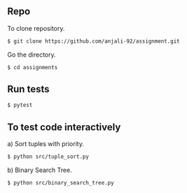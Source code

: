 ## Repo
To clone repository. 
```bash
$ git clone https://github.com/anjali-92/assignment.git
```

Go the directory. 
```bash
$ cd assignments
```

## Run tests
```bash
$ pytest
```

## To test code interactively
a) Sort tuples with priority. 
```bash
$ python src/tuple_sort.py
```

b) Binary Search Tree. 
```bash
$ python src/binary_search_tree.py
```
